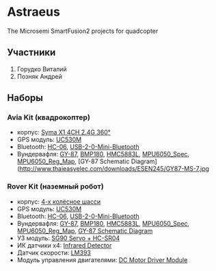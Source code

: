 ﻿# Astraeus
The Microsemi SmartFusion2 projects for quadcopter

## Участники
1. Горудко Виталий
2. Позняк Андрей


## Наборы
### Avia Kit (квадрокоптер)
* корпус: [Syma X1 4CH 2.4G 360°](http://www.ebay.com/itm/Syma-X1-4CH-2-4G-360-Eversion-RC-Quad-Copter-Spacecraft-UFO-Gyro-Quadcopter-NEW-/121631590383?pt=LH_DefaultDomain_0&hash=item1c51cec7ef)
* GPS модуль: [UC530M](https://www.u-blox.com/sites/default/files/products/documents/UC530M_DataSheet_(FTX-HW-12007).pdf)
* Bluetooth: [HC-06](http://www.tec.reutlingen-university.de/uploads/media/DatenblattHC-05_BT-Modul.pdf), [USB-2-0-Mini-Bluetooth](http://www.ebay.com/itm/100m-Max-Smallest-USB-2-0-Mini-Bluetooth-V2-0-Dongle-Wireless-Adapter-Black-/271505267562?pt=LH_DefaultDomain_0&hash=item3f36f99b6a)
* Вундервафля: [GY-87](http://www.thaieasyelec.com/en/embedded-module/imu-uav/gy-87-10-dof-imu-mpu6050-hmc5883l-bmp180-detail.html), [BMP180](https://www.adafruit.com/datasheets/BST-BMP180-DS000-09.pdf), [HMC5883L](http://www51.honeywell.com/aero/common/documents/myaerospacecatalog-documents/Defense_Brochures-documents/HMC5883L_3-Axis_Digital_Compass_IC.pdf), [MPU6050_Spec](http://store.invensense.com/datasheets/invensense/MPU-6050_DataSheet_V3%204.pdf), [MPU6050_Reg_Map](https://www.olimex.com/Products/Modules/Sensors/MOD-MPU6050/resources/RM-MPU-60xxA_rev_4.pdf), [GY-87 Schematic Diagram](http://www.thaieasyelec.com/downloads/ESEN245/GY87-MS-7.jpg
### Rover Kit (наземный робот)
* корпус: [4-х колёсное шасси](http://www.aliexpress.com/item/3pcs-lot-DC-3V-5V-6V-4WD-Robot-Smart-Car-Chassis-Kits-car-with-Speed-Encoder/32390073964.html?spm=2114.01020208.3.101.PtPbYD&ws_ab_test=201556_2,201527_4_35_36_71_33_72_34_73_74_75,201409_3)
* GPS модуль: [UC530M](https://www.u-blox.com/sites/default/files/products/documents/UC530M_DataSheet_(FTX-HW-12007).pdf)
* Bluetooth: [HC-06](http://www.tec.reutlingen-university.de/uploads/media/DatenblattHC-05_BT-Modul.pdf), [USB-2-0-Mini-Bluetooth](http://www.ebay.com/itm/100m-Max-Smallest-USB-2-0-Mini-Bluetooth-V2-0-Dongle-Wireless-Adapter-Black-/271505267562?pt=LH_DefaultDomain_0&hash=item3f36f99b6a)
* Вундервафля: [GY-87](http://www.thaieasyelec.com/en/embedded-module/imu-uav/gy-87-10-dof-imu-mpu6050-hmc5883l-bmp180-detail.html), [BMP180](https://www.adafruit.com/datasheets/BST-BMP180-DS000-09.pdf), [HMC5883L](http://www51.honeywell.com/aero/common/documents/myaerospacecatalog-documents/Defense_Brochures-documents/HMC5883L_3-Axis_Digital_Compass_IC.pdf), [MPU6050_Spec](http://store.invensense.com/datasheets/invensense/MPU-6050_DataSheet_V3%204.pdf), [MPU6050_Reg_Map](https://www.olimex.com/Products/Modules/Sensors/MOD-MPU6050/resources/RM-MPU-60xxA_rev_4.pdf), [GY-87 Schematic Diagram](http://www.thaieasyelec.com/downloads/ESEN245/GY87-MS-7.jpg)
* УЗ модуль: [SG90 Servo + HC-SR04](http://www.ebay.com/itm/180-Degree-Distance-Detection-SG90-Servo-HC-SR04-Fix-Bracket-/371289458597?pt=LH_DefaultDomain_0&hash=item56729387a5)
* ИК датчики x4: [Infrared Detector](http://www.ebay.com/itm/Four-4-Channel-Infrared-Detector-Tracked-Photoelectricity-Sensor-For-Smart-Car-/301532058962?pt=LH_DefaultDomain_15&hash=item4634b61552)
* Датчик скорости: [LM393](http://www.ebay.com/itm/New-IR-Comparitor-Speed-Sensor-LM393-Module-for-Arduino-51-AVR-PIC-/291379343763?pt=LH_DefaultDomain_3&hash=item43d78ff193)
* Модуль управления двигателями: [DC Motor Driver Module](http://www.ebay.com/itm/161410326721?_trksid=p2057872.m2749.l2649&ssPageName=STRK%3AMEBIDX%3AIT)

